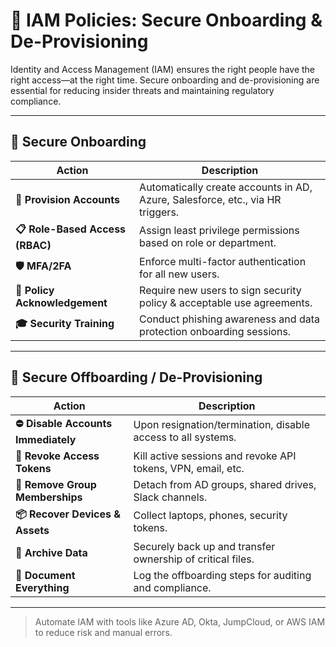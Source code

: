 # 🔐 IAM Policies: Secure Onboarding & De-Provisioning

Identity and Access Management (IAM) ensures the right people have the right access—at the right time. Secure onboarding and de-provisioning are essential for reducing insider threats and maintaining regulatory compliance.

---

## 👶 Secure Onboarding

| Action | Description |
|--------|-------------|
| **🔧 Provision Accounts** | Automatically create accounts in AD, Azure, Salesforce, etc., via HR triggers. |
| **📋 Role-Based Access (RBAC)** | Assign least privilege permissions based on role or department. |
| **🛡️ MFA/2FA** | Enforce multi-factor authentication for all new users. |
| **📜 Policy Acknowledgement** | Require new users to sign security policy & acceptable use agreements. |
| **🎓 Security Training** | Conduct phishing awareness and data protection onboarding sessions. |

---

## 👋 Secure Offboarding / De-Provisioning

| Action | Description |
|--------|-------------|
| **⛔ Disable Accounts Immediately** | Upon resignation/termination, disable access to all systems. |
| **🔐 Revoke Access Tokens** | Kill active sessions and revoke API tokens, VPN, email, etc. |
| **🧹 Remove Group Memberships** | Detach from AD groups, shared drives, Slack channels. |
| **📦 Recover Devices & Assets** | Collect laptops, phones, security tokens. |
| **📁 Archive Data** | Securely back up and transfer ownership of critical files. |
| **📝 Document Everything** | Log the offboarding steps for auditing and compliance. |

---

> Automate IAM with tools like Azure AD, Okta, JumpCloud, or AWS IAM to reduce risk and manual errors.

